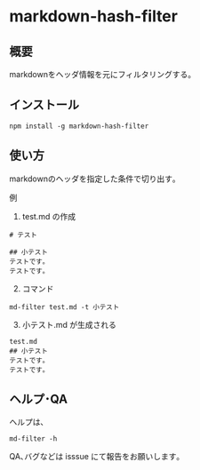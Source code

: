 # markdown-hash-filter
## 概要
markdownをヘッダ情報を元にフィルタリングする。

## インストール

```
npm install -g markdown-hash-filter
```

## 使い方
markdownのヘッダを指定した条件で切り出す｡

例

1. test.md の作成
```
# テスト

## 小テスト
テストです｡
テストです｡
```

2. コマンド
```
md-filter test.md -t 小テスト
```

3. 小テスト.md が生成される
```
test.md
## 小テスト
テストです｡
テストです｡
```

## ヘルプ･QA

ヘルプは､
```
md-filter -h
```

QA､バグなどは isssue にて報告をお願いします｡